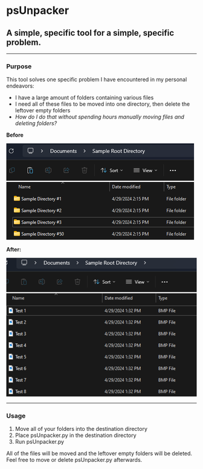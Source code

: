 # psUnpacker
## A simple, specific tool for a simple, specific problem.
---
### Purpose
This tool solves one specific problem I have encountered in my personal endeavors:
- I have a large amount of folders containing various files
- I need all of these files to be moved into one directory, then delete the leftover empty folders
- *How do I do that without spending hours manually moving files and deleting folders?*


**Before**

![Sample root directory files before](images/image1.png)


**After:**

![Sample root directory files after](images/image2.png)


---
### Usage
1. Move all of your folders into the destination directory
2. Place psUnpacker.py in the destination directory
3. Run psUnpacker.py

All of the files will be moved and the leftover empty folders will be deleted.
Feel free to move or delete psUnpacker.py afterwards.